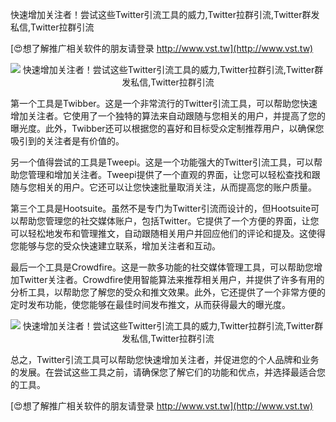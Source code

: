 快速增加关注者！尝试这些Twitter引流工具的威力,Twitter拉群引流,Twitter群发私信,Twitter拉群引流

[😍想了解推广相关软件的朋友请登录 http://www.vst.tw](http://www.vst.tw)

 <center><img src="https://vst.tw/MP4/tuiguang/png/6.png" alt="快速增加关注者！尝试这些Twitter引流工具的威力,Twitter拉群引流,Twitter群发私信,Twitter拉群引流"></center>

第一个工具是Twibber。这是一个非常流行的Twitter引流工具，可以帮助您快速增加关注者。它使用了一个独特的算法来自动跟随与您相关的用户，并提高了您的曝光度。此外，Twibber还可以根据您的喜好和目标受众定制推荐用户，以确保您吸引到的关注者是有价值的。

另一个值得尝试的工具是Tweepi。这是一个功能强大的Twitter引流工具，可以帮助您管理和增加关注者。Tweepi提供了一个直观的界面，让您可以轻松查找和跟随与您相关的用户。它还可以让您快速批量取消关注，从而提高您的账户质量。

第三个工具是Hootsuite。虽然不是专门为Twitter引流而设计的，但Hootsuite可以帮助您管理您的社交媒体账户，包括Twitter。它提供了一个方便的界面，让您可以轻松地发布和管理推文，自动跟随相关用户并回应他们的评论和提及。这使得您能够与您的受众快速建立联系，增加关注者和互动。

最后一个工具是Crowdfire。这是一款多功能的社交媒体管理工具，可以帮助您增加Twitter关注者。Crowdfire使用智能算法来推荐相关用户，并提供了许多有用的分析工具，以帮助您了解您的受众和推文效果。此外，它还提供了一个非常方便的定时发布功能，使您能够在最佳时间发布推文，从而获得最大的曝光度。

 <center><img src="https://vst.tw/MP4/tuiguang/png/7.png" alt="快速增加关注者！尝试这些Twitter引流工具的威力,Twitter拉群引流,Twitter群发私信,Twitter拉群引流"></center>

总之，Twitter引流工具可以帮助您快速增加关注者，并促进您的个人品牌和业务的发展。在尝试这些工具之前，请确保您了解它们的功能和优点，并选择最适合您的工具。

[😍想了解推广相关软件的朋友请登录 http://www.vst.tw](http://www.vst.tw)



